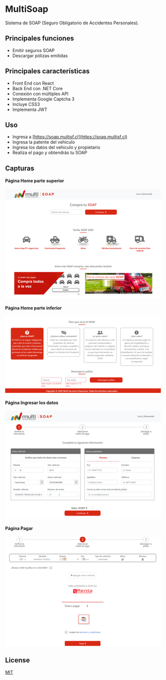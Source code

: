# MultiSoap

Sistema de SOAP (Seguro Obligatorio de Accidentes Personales).

## Principales funciones

+ Emitir seguros SOAP
+ Descargar pólizas emitidas

## Principales características

+ Front End con React
+ Back End con .NET Core
+ Conexión con múltiples API
+ Implementa Google Captcha 3
+ Incluye CSS3
+ Implementa JWT

## Uso
- Ingresa a [https://soap.multisf.cl](https://soap.multisf.cl)
- Ingresa la patente del vehiculo
- Ingresa los datos del vehiculo y propietario
- Realiza el pago y obtendrás tu SOAP

## Capturas
#### Página Home parte superior

![Página Home parte superior](https://raw.githubusercontent.com/ErickMSDev/MultiSoap/master/ScreenClip1.png)


#### Página Home parte inferior

![Página Home parte inferior](https://raw.githubusercontent.com/ErickMSDev/MultiSoap/master/ScreenClip2.png)

#### Página Ingresar los datos

![Página Ingresar los datos](https://raw.githubusercontent.com/ErickMSDev/MultiSoap/master/ScreenClip3.png)


#### Página Pagar

![Página Pagar](https://raw.githubusercontent.com/ErickMSDev/MultiSoap/master/ScreenClip4.png)

## License
[MIT](https://choosealicense.com/licenses/mit/)
